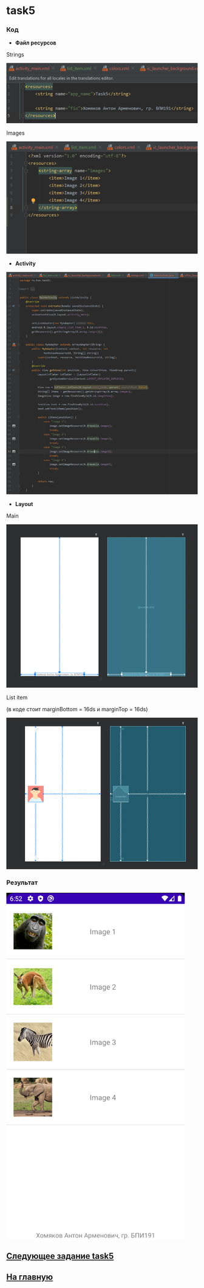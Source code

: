 # task5
### Код 

* **Файл ресурсов**

Strings

![str](https://github.com/antonkhmv/android_dz/blob/main/task5/img/str.png)

Images

![str](https://github.com/antonkhmv/android_dz/blob/main/task5/img/images.png)

* **Activity**

![main](https://github.com/antonkhmv/android_dz/blob/main/task5/img/main.png)

* **Layout**

Main

![main_lay](https://github.com/antonkhmv/android_dz/blob/main/task5/img/main_lay.png)
 
List item

(в коде стоит marginBottom = 16ds и marginTop = 16ds)

![sec_lay](https://github.com/antonkhmv/android_dz/blob/main/task5/img/sec_lay.png)
 
### Результат

![res](https://github.com/antonkhmv/android_dz/blob/main/task5/img/res.png)

## [Следующее задание task5](../task5)

## [На главную](/../../)
